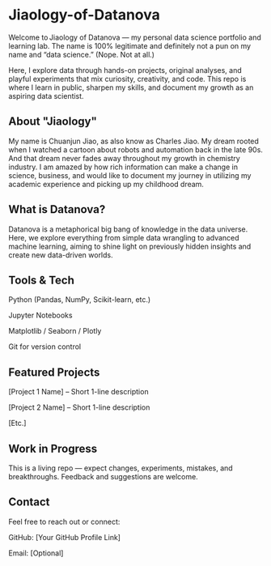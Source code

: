 # Jiaology-of-Datanova

Welcome to Jiaology of Datanova — my personal data science portfolio and learning lab. The name is 100% legitimate and definitely not a pun on my name and “data science.” (Nope. Not at all.)

Here, I explore data through hands-on projects, original analyses, and playful experiments that mix curiosity, creativity, and code. This repo is where I learn in public, sharpen my skills, and document my growth as an aspiring data scientist.

## About "Jiaology"

My name is Chuanjun Jiao, as also know as Charles Jiao. My dream rooted when I watched a cartoon about robots and automation back in the late 90s. And that dream never fades away throughout my growth in chemistry industry. I am amazed by how rich information can make a change in science, business, and would like to document my journey in utilizing my academic experience and picking up my childhood dream.

## What is Datanova?
Datanova is a metaphorical big bang of knowledge in the data universe. Here, we explore everything from simple data wrangling to advanced machine learning, aiming to shine light on previously hidden insights and create new data-driven worlds.

## Tools & Tech
Python (Pandas, NumPy, Scikit-learn, etc.)

Jupyter Notebooks

Matplotlib / Seaborn / Plotly

Git for version control

## Featured Projects
[Project 1 Name] – Short 1-line description

[Project 2 Name] – Short 1-line description

[Etc.]

## Work in Progress
This is a living repo — expect changes, experiments, mistakes, and breakthroughs. Feedback and suggestions are welcome.

## Contact
Feel free to reach out or connect:

GitHub: [Your GitHub Profile Link]

Email: [Optional]
